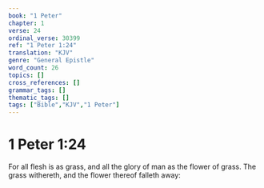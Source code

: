 ```yaml
---
book: "1 Peter"
chapter: 1
verse: 24
ordinal_verse: 30399
ref: "1 Peter 1:24"
translation: "KJV"
genre: "General Epistle"
word_count: 26
topics: []
cross_references: []
grammar_tags: []
thematic_tags: []
tags: ["Bible","KJV","1 Peter"]
---
```


# 1 Peter 1:24

For all flesh is as grass, and all the glory of man as the flower of grass. The grass withereth, and the flower thereof falleth away:
